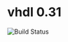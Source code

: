 # vhdl 0.31

![Build Status](https://travis-ci.org/cyber-dojo-languages/vhdl-0.31.svg?branch=master)
